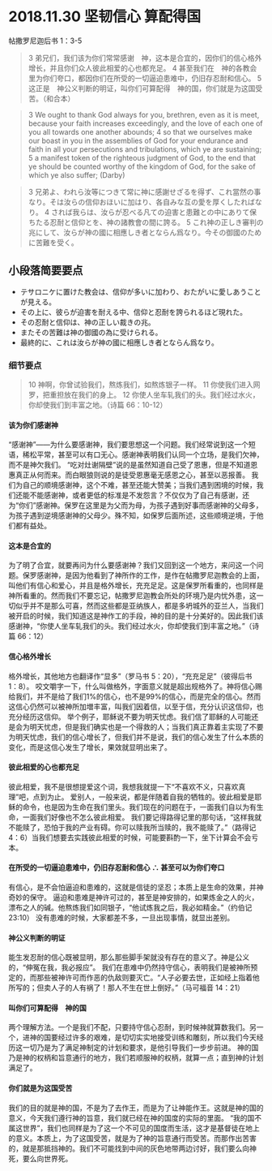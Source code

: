 # 2018.11.30 坚韧信心 算配得国

帖撒罗尼迦后书 1：3-5

> 3 弟兄们，我们该为你们常常感谢　神，这本是合宜的，因你们的信心格外增长，并且你们众人彼此相爱的心也都充足。  4 甚至我们在　神的各教会里为你们夸口，都因你们在所受的一切逼迫患难中，仍旧存忍耐和信心。  5 这正是　神公义判断的明证，叫你们可算配得　神的国，你们就是为这国受苦。（和合本）

> 3 We ought to thank God always for you, brethren, even as it is meet, because your faith increases exceedingly, and the love of each one of you all towards one another abounds; 4 so that we ourselves make our boast in you in the assemblies of God for your endurance and faith in all your persecutions and tribulations, which ye are sustaining; 5 a manifest token of the righteous judgment of God, to the end that ye should be counted worthy of the kingdom of God, for the sake of which ye also suffer; (Darby)

> 3 兄弟よ、われら汝等につきて常に神に感謝せざるを得ず、これ當然の事なり。そは汝らの信仰おほいに加はり、各自みな互の愛を厚くしたればなり。 4 されば我らは、汝らが忍べる凡ての迫害と患難との中にありて保ちたる忍耐と信仰とを、神の諸教會の間に誇る。 5 これ神の正しき審判の兆にして、汝らが神の國に相應しき者とならん爲なり。今その御國のために苦難を受く。

## 小段落简要要点

* テサロニケに置けた教会は、信仰が多いに加わり、おたがいに愛しあうことが見える。
* その上に、彼らが迫害を耐える中、信仰と忍耐を誇られるほど現れた。
* その忍耐と信仰は、神の正しい裁きの兆。
* またその苦難は神の御國の為に受けられる。
* 最終的に、これは汝らが神の國に相應しき者とならん爲なり。

### 细节要点

> 10 神啊，你曾试验我们，熬炼我们，如熬炼银子一样。  11 你使我们进入网罗，把重担放在我们的身上。  12 你使人坐车轧我们的头。我们经过水火，你却使我们到丰富之地。（诗篇 66：10-12）

#### 该为你们感谢神

“感谢神”——为什么要感谢神，我们要思想这一个问题。我们经常说到这一个短语，稀松平常，甚至可以有口无心。感谢神表明我们认同一个立场，是我们欠神，而不是神欠我们。
“吃对灶谢隔壁”说的是虽然知道自己受了恩惠，但是不知道恩惠真正从何而来。而白眼狼则说的是徒受恩惠毫无感恩之心，甚至以恶报善。
我们为自己的顺境感谢神，这个不难，甚至还能大赞美；当我们遇到困境的时候，我们还能不能感谢神，或者更低的标准是不发怨言？不仅仅为了自己有感谢，还为“你们”感谢神。保罗在这里是为父而为母，为孩子遇到好事而感谢神的父母多，为孩子遇到逆境感谢神的父母少。殊不知，如保罗后面所述，这些顺境逆境，于他们都有益处。

#### 这本是合宜的

为了明了合宜，就要再问为什么要感谢神？我们又回到这一个地方，来问这一个问题。保罗感谢神，是因为他看到了神所作的工作，是作在帖撒罗尼迦教会的上面，叫他们有信心和爱心，并且是格外增长，充充足足。这是保罗所看重的，也同样是神所看重的。然而我们不要忘记，帖撒罗尼迦教会所处的环境乃是内忧外患，这一切似乎并不是那么可喜，然而这些都是亚纳族人，都是多坍城外的亚兰人，当我们被开启的时候，我们知道这是神作工的手段，神的目的是十分美好的。因此我们该感谢神，“你使人坐车轧我们的头。我们经过水火，你却使我们到丰富之地。”（诗篇 66：12）

#### 信心格外增长

格外增长，其他地方也翻译作“显多”（罗马书 5：20），“充充足足”（彼得后书 1：8）。
咬文嚼字一下，什么叫做格外，字面意义就是超出规格外了。神将信心赐给我们，并不是给了我们1%的信心，也不是99%的信心，而是完全的信心。然而这信心仍然可以被神所加増丰富，叫我们因着信，以至于信，充分认识这信仰，也充分经历这信仰。
举个例子，耶稣说不要为明天忧虑。我们信了耶稣的人可能还是会为明天忧虑，但是我们确实也是一个得救的人；当我们真正靠着主实现了不要为明天忧虑，我们的信心增长了，但我们并不是说，我们的信心发生了什么本质的变化，而是这信心发生了增长，果效就显明出来了。

#### 彼此相爱的心也都充足

彼此相爱，我不是很想提爱这个词，我想我就提一下“不喜欢不义，只喜欢真理”吧，点到为止。
爱别人，一般来说，都是伴随着自我的牺牲的。彼此相爱是耶稣的命令，也是因为生命在我们里头。我们现在的问题在于，一面我们自以为有生命，一面我们好像也不怎么彼此相爱。
我们要记得路得记里的那句话，“这样我就不能赎了，恐怕于我的产业有碍。你可以赎我所当赎的，我不能赎了。”（路得记 4：6）当我们想要去实践彼此相爱的时候，可能要斟酌一下，坐下计算会不会亏本。

#### 在所受的一切逼迫患难中，仍旧存忍耐和信心 ∴ 甚至可以为你们夸口

有信心，是不会怕逼迫和患难的，这就是信徒的坚忍；本质上是生命的效果，并神奇妙的保守。
逼迫和患难是神许可过的，甚至是神安排的，如果炼金之人的火，漂布之人的碱。他熬炼我们如同银子，“他试炼我之后，我必如精金。”（约伯记 23:10）
没有患难的时候，大家都差不多，一旦出现事情，就显出差别。

#### 神公义判断的明证

能生发忍耐的信心既被显明，那么那些脚手架就没有存在的意义了。神是公义的，“伸冤在我，我必报应”。
我们在患难中仍然持守信心，表明我们是被神所预定的，而那些被神许可而作恶的仇敌则要灭亡。“人子必要去世，正如经上指着他所写的；但卖人子的人有祸了！那人不生在世上倒好。”（马可福音 14：21）

#### 叫你们可算配得　神的国

两个理解方法。一个是我们不配，只要持守信心忍耐，到时候神就算数我们。另一个，进神的国要经过许多的艰难，是切切实实地接受训练和雕刻，所以我们今天经历这一切乃是为了满足神制定的计划和要求，是他引导我们一步步前进。
神的国乃是神的权柄和旨意通行的地方，我们若顺服神的权柄，就算一点；直到神的计划满足了。

#### 你们就是为这国受苦

我们的目的就是神的国，不是为了去作王，而是为了让神能作王。这就是神的国的意义，今天我们遵行神的旨意，我们就已经在神的国度的实际的里面。
“我的国不属这世界”，我们也同样是为了这一个不可见的国度而生活，这才是基督徒在地上的意义。本质上，为了这国受苦，就是为了神的旨意通行而受苦。而那作出苦害的，就是那抵挡神的。我们不可能找到中间的灰色地带两边讨好，我们要么向神死，要么向世界死。